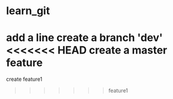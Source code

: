 # learn_git
add a line
create a branch 'dev'
<<<<<<< HEAD
create a master feature
=======
create feature1
>>>>>>> feature1
